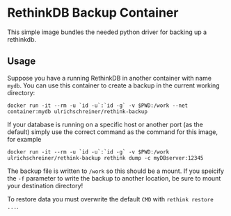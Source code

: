 # RethinkDB Backup Container

This simple image bundles the needed python driver for backing up a rethinkdb.

## Usage

Suppose you have a running RethinkDB in another container with name `mydb`. You
can use this container to create a backup in the current working directory:
```
docker run -it --rm -u `id -u`:`id -g` -v $PWD:/work --net container:mydb ulrichschreiner/rethink-backup
```

If your database is running on a specific host or another port (as the default)
simply use the correct command as the command for this image, for example
```
docker run -it --rm -u `id -u`:`id -g` -v $PWD:/work ulrichschreiner/rethink-backup rethink dump -c myDBserver:12345
```

The backup file is written to `/work` so this should be a mount. If you speicify
the `-f` parameter to write the backup to another location, be sure to mount your
destination directory!

To restore data you must overwrite the default `CMD` with `rethink restore ...`.

